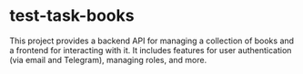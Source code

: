 # test-task-books
This project provides a backend API for managing a collection of books and a frontend for interacting with it. It includes features for user authentication (via email and Telegram), managing roles, and more.

